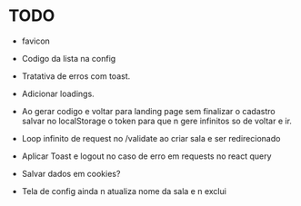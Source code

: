 # TODO

- favicon

- Codigo da lista na config

- Tratativa de erros com toast.

- Adicionar loadings.

- Ao gerar codigo e voltar para landing page sem finalizar o cadastro salvar no localStorage o token para que n gere
  infinitos so de voltar e ir.

- Loop infinito de request no /validate ao criar sala e ser redirecionado

- Aplicar Toast e logout no caso de erro em requests no react query

- Salvar dados em cookies?

- Tela de config ainda n atualiza nome da sala e n exclui